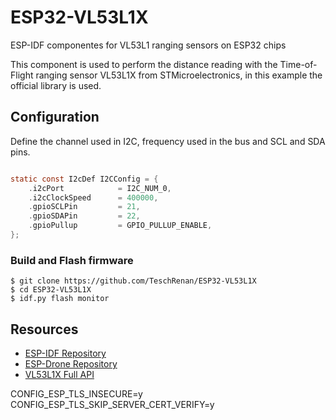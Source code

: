 # ESP32-VL53L1X
ESP-IDF componentes for VL53L1 ranging sensors on ESP32 chips

This component is used to perform the distance reading with the Time-of-Flight ranging sensor VL53L1X from STMicroelectronics, in this example the official library is used.

## Configuration

Define the channel used in I2C, frequency used in the bus and SCL and SDA pins.

```c

static const I2cDef I2CConfig = {
    .i2cPort            = I2C_NUM_0,
    .i2cClockSpeed      = 400000,
    .gpioSCLPin         = 21,
    .gpioSDAPin         = 22,
    .gpioPullup         = GPIO_PULLUP_ENABLE,
};

```
### Build and Flash firmware

```shell
$ git clone https://github.com/TeschRenan/ESP32-VL53L1X
$ cd ESP32-VL53L1X
$ idf.py flash monitor
``` 

## Resources
- [ESP-IDF Repository ](https://github.com/espressif/esp-idf)
- [ESP-Drone Repository ](https://github.com/espressif/esp-drone)
- [VL53L1X Full API ](https://www.st.com/en/embedded-software/stsw-img007.html)


CONFIG_ESP_TLS_INSECURE=y
CONFIG_ESP_TLS_SKIP_SERVER_CERT_VERIFY=y